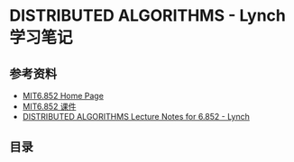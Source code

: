# DISTRIBUTED ALGORITHMS - Lynch 学习笔记



## 参考资料

- [MIT6.852 Home Page](<http://courses.csail.mit.edu/6.852/08/>)
- [MIT6.852 课件](<http://courses.csail.mit.edu/6.852/08/lecture.html>)
- [DISTRIBUTED ALGORITHMS Lecture Notes for 6.852 - Lynch](<https://labs.xjtudlc.com/labs/wldmt1/books/Distributed%20and%20parallel%20algorithms/Distributed_Algorithms_(%E4%B8%AD%E6%96%87%E5%90%8D%EF%BC%9A%E5%88%86%E5%B8%83%E5%BC%8F%E7%AE%97%E6%B3%95).pdf>)



## 目录















